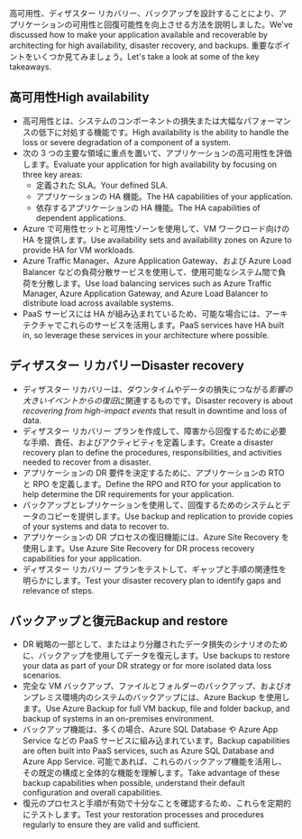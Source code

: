 <span data-ttu-id="296fa-101">高可用性、ディザスター リカバリー、バックアップを設計することにより、アプリケーションの可用性と回復可能性を向上させる方法を説明しました。</span><span class="sxs-lookup"><span data-stu-id="296fa-101">We've discussed how to make your application available and recoverable by architecting for high availability, disaster recovery, and backups.</span></span> <span data-ttu-id="296fa-102">重要なポイントをいくつか見てみましょう。</span><span class="sxs-lookup"><span data-stu-id="296fa-102">Let's take a look at some of the key takeaways.</span></span>

## <a name="high-availability"></a><span data-ttu-id="296fa-103">高可用性</span><span class="sxs-lookup"><span data-stu-id="296fa-103">High availability</span></span>

- <span data-ttu-id="296fa-104">高可用性とは、システムのコンポーネントの損失または大幅なパフォーマンスの低下に対処する機能です。</span><span class="sxs-lookup"><span data-stu-id="296fa-104">High availability is the ability to handle the loss or severe degradation of a component of a system.</span></span>
- <span data-ttu-id="296fa-105">次の 3 つの主要な領域に重点を置いて、アプリケーションの高可用性を評価します。</span><span class="sxs-lookup"><span data-stu-id="296fa-105">Evaluate your application for high availability by focusing on three key areas:</span></span>
  - <span data-ttu-id="296fa-106">定義された SLA。</span><span class="sxs-lookup"><span data-stu-id="296fa-106">Your defined SLA.</span></span>
  - <span data-ttu-id="296fa-107">アプリケーションの HA 機能。</span><span class="sxs-lookup"><span data-stu-id="296fa-107">The HA capabilities of your application.</span></span>
  - <span data-ttu-id="296fa-108">依存するアプリケーションの HA 機能。</span><span class="sxs-lookup"><span data-stu-id="296fa-108">The HA capabilities of dependent applications.</span></span>
- <span data-ttu-id="296fa-109">Azure で可用性セットと可用性ゾーンを使用して、VM ワークロード向けの HA を提供します。</span><span class="sxs-lookup"><span data-stu-id="296fa-109">Use availability sets and availability zones on Azure to provide HA for VM workloads.</span></span>
- <span data-ttu-id="296fa-110">Azure Traffic Manager、Azure Application Gateway、および Azure Load Balancer などの負荷分散サービスを使用して、使用可能なシステム間で負荷を分散します。</span><span class="sxs-lookup"><span data-stu-id="296fa-110">Use load balancing services such as Azure Traffic Manager, Azure Application Gateway, and Azure Load Balancer to distribute load across available systems.</span></span>
- <span data-ttu-id="296fa-111">PaaS サービスには HA が組み込まれているため、可能な場合には、アーキテクチャでこれらのサービスを活用します。</span><span class="sxs-lookup"><span data-stu-id="296fa-111">PaaS services have HA built in, so leverage these services in your architecture where possible.</span></span>

## <a name="disaster-recovery"></a><span data-ttu-id="296fa-112">ディザスター リカバリー</span><span class="sxs-lookup"><span data-stu-id="296fa-112">Disaster recovery</span></span>

- <span data-ttu-id="296fa-113">ディザスター リカバリーは、ダウンタイムやデータの損失につながる*影響の大きいイベントからの復旧*に関連するものです。</span><span class="sxs-lookup"><span data-stu-id="296fa-113">Disaster recovery is about *recovering from high-impact events* that result in downtime and loss of data.</span></span>
- <span data-ttu-id="296fa-114">ディザスター リカバリー プランを作成して、障害から回復するために必要な手順、責任、およびアクティビティを定義します。</span><span class="sxs-lookup"><span data-stu-id="296fa-114">Create a disaster recovery plan to define the procedures, responsibilities, and activities needed to recover from a disaster.</span></span>
- <span data-ttu-id="296fa-115">アプリケーションの DR 要件を決定するために、アプリケーションの RTO と RPO を定義します。</span><span class="sxs-lookup"><span data-stu-id="296fa-115">Define the RPO and RTO for your application to help determine the DR requirements for your application.</span></span>
- <span data-ttu-id="296fa-116">バックアップとレプリケーションを使用して、回復するためのシステムとデータのコピーを提供します。</span><span class="sxs-lookup"><span data-stu-id="296fa-116">Use backup and replication to provide copies of your systems and data to recover to.</span></span>
- <span data-ttu-id="296fa-117">アプリケーションの DR プロセスの復旧機能には、Azure Site Recovery を使用します。</span><span class="sxs-lookup"><span data-stu-id="296fa-117">Use Azure Site Recovery for DR process recovery capabilities for your application.</span></span>
- <span data-ttu-id="296fa-118">ディザスター リカバリー プランをテストして、ギャップと手順の関連性を明らかにします。</span><span class="sxs-lookup"><span data-stu-id="296fa-118">Test your disaster recovery plan to identify gaps and relevance of steps.</span></span>

## <a name="backup-and-restore"></a><span data-ttu-id="296fa-119">バックアップと復元</span><span class="sxs-lookup"><span data-stu-id="296fa-119">Backup and restore</span></span>

- <span data-ttu-id="296fa-120">DR 戦略の一部として、またはより分離されたデータ損失のシナリオのために、バックアップを使用してデータを復元します。</span><span class="sxs-lookup"><span data-stu-id="296fa-120">Use backups to restore your data as part of your DR strategy or for more isolated data loss scenarios.</span></span>
- <span data-ttu-id="296fa-121">完全な VM バックアップ、ファイルとフォルダーのバックアップ、およびオンプレミス環境内のシステムのバックアップには、Azure Backup を使用します。</span><span class="sxs-lookup"><span data-stu-id="296fa-121">Use Azure Backup for full VM backup, file and folder backup, and backup of systems in an on-premises environment.</span></span>
- <span data-ttu-id="296fa-122">バックアップ機能は、多くの場合、Azure SQL Database や Azure App Service などの PaaS サービスに組み込まれています。</span><span class="sxs-lookup"><span data-stu-id="296fa-122">Backup capabilities are often built into PaaS services, such as Azure SQL Database and Azure App Service.</span></span> <span data-ttu-id="296fa-123">可能であれば、これらのバックアップ機能を活用し、その既定の構成と全体的な機能を理解します。</span><span class="sxs-lookup"><span data-stu-id="296fa-123">Take advantage of these backup capabilities when possible, understand their default configuration and overall capabilities.</span></span>
- <span data-ttu-id="296fa-124">復元のプロセスと手順が有効で十分なことを確認するため、これらを定期的にテストします。</span><span class="sxs-lookup"><span data-stu-id="296fa-124">Test your restoration processes and procedures regularly to ensure they are valid and sufficient.</span></span>
